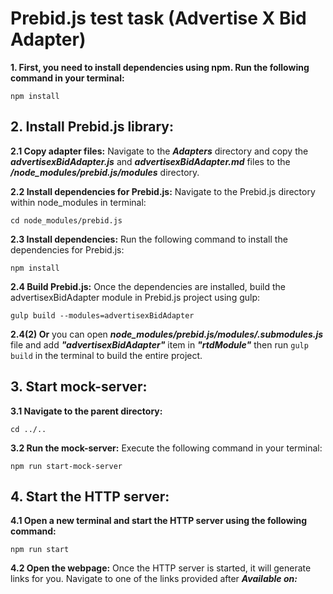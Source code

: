 # Prebid.js test task (Advertise X Bid Adapter)

**1. First, you need to install dependencies using npm. Run the following command in your terminal:**
```
npm install
``` 

## 2. Install Prebid.js library:

**2.1 Copy adapter files:** 
Navigate to the ***Adapters*** directory and copy the
***advertisexBidAdapter.js*** and ***advertisexBidAdapter.md*** 
files to the ***/node_modules/prebid.js/modules*** directory.

**2.2 Install dependencies for Prebid.js:** Navigate to the Prebid.js directory within node_modules in terminal:
```
cd node_modules/prebid.js
```

**2.3 Install dependencies:** 
Run the following command to install the dependencies for Prebid.js:
```
npm install
```

**2.4 Build Prebid.js:** Once the dependencies are installed, build the advertisexBidAdapter module in Prebid.js project using gulp:

```
gulp build --modules=advertisexBidAdapter
```

**2.4(2) Or** you can open ***node_modules/prebid.js/modules/.submodules.js*** file and add ***"advertisexBidAdapter"*** item in ***"rtdModule"*** then run `gulp build`  in the terminal to build the entire project.

## 3. Start mock-server:
**3.1 Navigate to the parent directory:** 
```
cd ../..
```
**3.2 Run the mock-server:** Execute the following command in your terminal:

```
npm run start-mock-server
```

## 4. Start the HTTP server:
**4.1 Open a new terminal and start the HTTP server using the following command:**
```
npm run start
```
**4.2 Open the webpage:** Once the HTTP server is started, it will generate links for you. Navigate to one of the links provided after ***Available on:***
